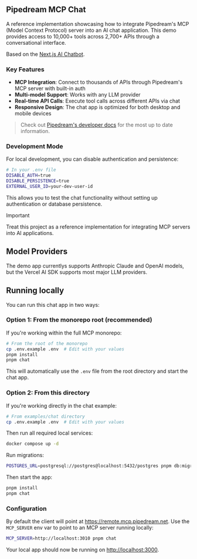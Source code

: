 ## Pipedream MCP Chat

A reference implementation showcasing how to integrate Pipedream's MCP (Model Context Protocol) server into an AI chat application. This demo provides access to 10,000+ tools across 2,700+ APIs through a conversational interface.

Based on the [Next.js AI Chatbot](https://chat.vercel.ai/).

### Key Features

- **MCP Integration**: Connect to thousands of APIs through Pipedream's MCP server with built-in auth
- **Multi-model Support**: Works with any LLM provider
- **Real-time API Calls**: Execute tool calls across different APIs via chat
- **Responsive Design**: The chat app is optimized for both desktop and mobile devices

> Check out [Pipedream's developer docs](https://pipedream.com/docs/connect/mcp/developers) for the most up to date information.

### Development Mode

For local development, you can disable authentication and persistence:

```bash
# In your .env file
DISABLE_AUTH=true
DISABLE_PERSISTENCE=true
EXTERNAL_USER_ID=your-dev-user-id
```

This allows you to test the chat functionality without setting up authentication or database persistence.

> [!IMPORTANT]  
> Treat this project as a reference implementation for integrating MCP servers into AI applications.

## Model Providers

The demo app currentlys supports Anthropic Claude and OpenAI models, but the Vercel AI SDK supports most major LLM providers.

## Running locally

You can run this chat app in two ways:

### Option 1: From the monorepo root (recommended)

If you're working within the full MCP monorepo:

```bash
# From the root of the monorepo
cp .env.example .env  # Edit with your values
pnpm install
pnpm chat
```

This will automatically use the `.env` file from the root directory and start the chat app.

### Option 2: From this directory

If you're working directly in the chat example:

```bash
# From examples/chat directory
cp .env.example .env  # Edit with your values
```

Then run all required local services:

```bash
docker compose up -d
```

Run migrations:

```bash
POSTGRES_URL=postgresql://postgres@localhost:5432/postgres pnpm db:migrate
```

Then start the app:

```bash
pnpm install
pnpm chat
```

### Configuration

By default the client will point at https://remote.mcp.pipedream.net. Use the `MCP_SERVER` env var to point to an MCP server running locally:

```bash
MCP_SERVER=http://localhost:3010 pnpm chat
```

Your local app should now be running on [http://localhost:3000](http://localhost:3000/).
